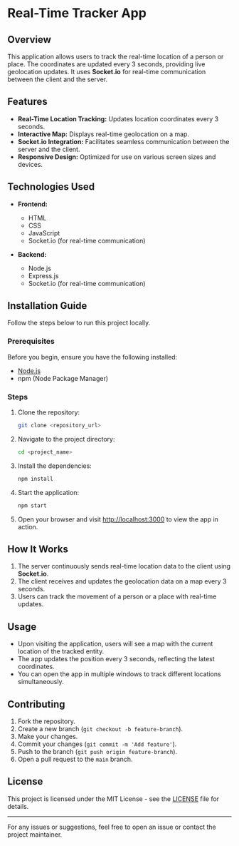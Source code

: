 # Real-Time Tracker App

## Overview

This application allows users to track the real-time location of a person or place. The coordinates are updated every 3 seconds, providing live geolocation updates. It uses **Socket.io** for real-time communication between the client and the server.

## Features

- **Real-Time Location Tracking:** Updates location coordinates every 3 seconds.
- **Interactive Map:** Displays real-time geolocation on a map.
- **Socket.io Integration:** Facilitates seamless communication between the server and the client.
- **Responsive Design:** Optimized for use on various screen sizes and devices.

## Technologies Used

- **Frontend:**
  - HTML
  - CSS
  - JavaScript
  - Socket.io (for real-time communication)

- **Backend:**
  - Node.js
  - Express.js
  - Socket.io (for real-time communication)

## Installation Guide

Follow the steps below to run this project locally.

### Prerequisites

Before you begin, ensure you have the following installed:

- [Node.js](https://nodejs.org/)
- npm (Node Package Manager)

### Steps

1. Clone the repository:

    ```bash
    git clone <repository_url>
    ```

2. Navigate to the project directory:

    ```bash
    cd <project_name>
    ```

3. Install the dependencies:

    ```bash
    npm install
    ```

4. Start the application:

    ```bash
    npm start
    ```

5. Open your browser and visit [http://localhost:3000](http://localhost:3000) to view the app in action.

## How It Works

1. The server continuously sends real-time location data to the client using **Socket.io**.
2. The client receives and updates the geolocation data on a map every 3 seconds.
3. Users can track the movement of a person or a place with real-time updates.

## Usage

- Upon visiting the application, users will see a map with the current location of the tracked entity.
- The app updates the position every 3 seconds, reflecting the latest coordinates.
- You can open the app in multiple windows to track different locations simultaneously.

## Contributing

1. Fork the repository.
2. Create a new branch (`git checkout -b feature-branch`).
3. Make your changes.
4. Commit your changes (`git commit -m 'Add feature'`).
5. Push to the branch (`git push origin feature-branch`).
6. Open a pull request to the `main` branch.

## License

This project is licensed under the MIT License - see the [LICENSE](LICENSE) file for details.

---

For any issues or suggestions, feel free to open an issue or contact the project maintainer.

